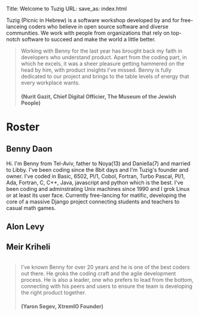 Title: Welcome to Tuzig 
URL:
save_as: index.html

Tuzig (Picnic in Hebrew) is a software workshop  developed by and for
free-lanceing coders who believe in open source software and diverse communities.
We work with people from organizations that rely on top-notch software to
succeed and make the world a little better.


> Working with Benny for the last year has brought back my faith in
> developers who understand product. Apart from the coding part, in which he
> excels, it was a sheer pleasure getting hammered on the head by him, with
> product insights I've missed. Benny is fully dedicated to our project and
> brings to the table levels of energy that every workplace wants.
>
> #### (Nurit Gazit, Chief Digital Officier, The Museum of the Jewish People)

# Roster

## Benny Daon

Hi. I'm Benny from Tel-Aviv, father to Noya(13) and Daniella(7) and married to
Libby.  I've been coding since the 8bit days and I'm Tuzig's founder and owner.
I've coded in Basic, 6502, Pl/1, Cobol, Fortran, Turbo Pascal, Pl/1, Ada,
Fortran, C, C++, Java, javascript and python which is the best.  I've been coding and
adminstrating Unix machines since 1990 and I grok Linux or at least its user
face. 
Currently free-lancing for matific, developing the core
of a massive Django project connecting students and teachers to
casual math games.

## Alon Levy

## Meir Kriheli



###### 

> I've known Benny for over 20 years and he is one of the best coders
> out there. He groks the coding craft and the agile development process.
> He is also a leader, one who prefers to lead from the bottom, connecting
> with his peers and users to ensure the team is developing the right
> product together.
>
> #### (Yaron Segev, XtremIO Founder)

